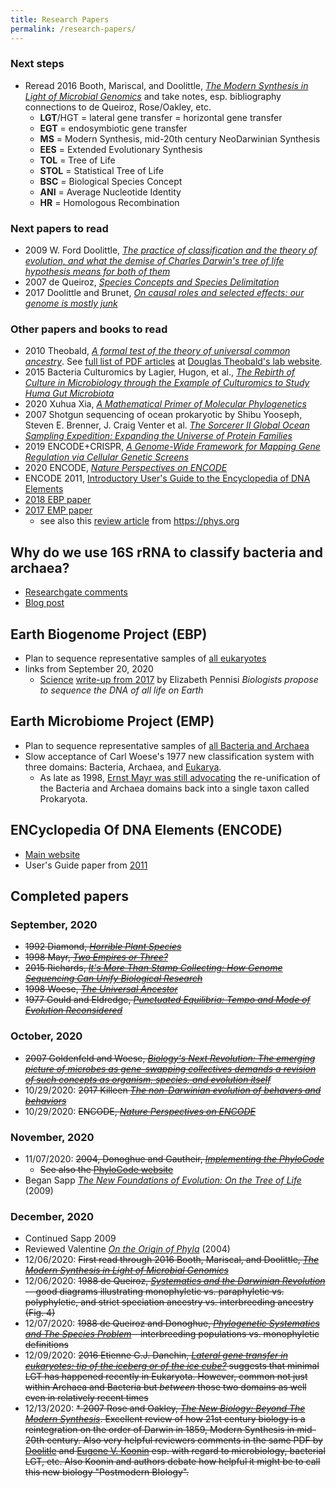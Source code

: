 ```yaml
---
title: Research Papers
permalink: /research-papers/
---
```


### Next steps
* Reread 2016 Booth, Mariscal, and Doolittle, [*The Modern Synthesis in Light of Microbial Genomics*](https://pubmed.ncbi.nlm.nih.gov/27482743/) and take notes, esp. bibliography connections to de Queiroz, Rose/Oakley, etc.
	* **LGT**/HGT = lateral gene transfer = horizontal gene transfer
	* **EGT** = endosymbiotic gene transfer
	* **MS** = Modern Synthesis, mid-20th century NeoDarwinian Synthesis
	* **EES** = Extended Evolutionary Synthesis
	* **TOL** = Tree of Life
	* **STOL** = Statistical Tree of Life
	* **BSC** = Biological Species Concept
	* **ANI** = Average Nucleotide Identity
	* **HR** = Homologous Recombination	
 
### Next papers to read
* 2009 W. Ford Doolittle, [*The practice of classification and the theory of evolution, and what the demise of Charles Darwin's tree of life hypothesis means for both of them*](https://royalsocietypublishing.org/doi/abs/10.1098/rstb.2009.0032)
* 2007 de Queiroz, [*Species Concepts and Species Delimitation*](https://repository.si.edu/handle/10088/7670)
* 2017 Doolittle and Brunet, [*On causal roles and selected effects: our genome is mostly junk*](https://bmcbiol.biomedcentral.com/articles/10.1186/s12915-017-0460-9)


### Other papers and books to read
* 2010 Theobald, [*A formal test of the theory of universal common ancestry*](https://www.nature.com/articles/nature09014). See [full list of PDF articles](https://theobald.brandeis.edu/publications.php) at [Douglas Theobald's lab website](https://theobald.brandeis.edu).
* 2015 Bacteria Culturomics by Lagier, Hugon, et al., [*The Rebirth of Culture in Microbiology through the Example of Culturomics to Study Huma Gut Microbiota*](https://www.ncbi.nlm.nih.gov/pmc/articles/PMC4284300/)
* 2020 Xuhua Xia, [*A Mathematical Primer of Molecular Phylogenetics*](https://www.amazon.com/Mathematical-Primer-Molecular-Phylogenetics/dp/1771887559)
* 2007 Shotgun sequencing of ocean prokaryotic by Shibu Yooseph, Steven E. Brenner, J. Craig Venter et al.  [*The Sorcerer II Global Ocean Sampling
Expedition: Expanding the Universe
of Protein Families*](http://compbio.berkeley.edu/people/brenner/pubs/yooseph-2007-plosbiol-gos.pdf)
* 2019 ENCODE+CRISPR, [*A Genome-Wide Framework for Mapping Gene Regulation via Cellular Genetic Screens*](https://pubmed.ncbi.nlm.nih.gov/30612741/)
* 2020 ENCODE, [*Nature Perspectives on ENCODE*](https://www.nature.com/articles/s41586-020-2449-8)
* ENCODE 2011, [Introductory User's Guide to the Encyclopedia of DNA Elements](https://journals.plos.org/plosbiology/article?id=10.1371/journal.pbio.1001046)
* [2018 EBP paper](https://www.pnas.org/content/115/17/4325)
* [2017 EMP paper](https://www.nature.com/articles/nature24621)
	* see also this [review article](https://phys.org/news/2017-11-earth-microbiome.html) from https://phys.org

## Why do we use 16S rRNA to classify bacteria and archaea?
* [Researchgate comments](https://www.researchgate.net/post/Why_do_we_choose_16S_rRNA_instead_of_others_to_identify_microorganisms)
* [Blog post](https://www.cd-genomics.com/blog/16s-rrna-one-of-the-most-important-rrnas/)

## Earth Biogenome Project (EBP)
* Plan to sequence representative samples of [all eukaryotes](https://www.earthbiogenome.org)
* links from September 20, 2020
	* <a href="https://en.wikipedia.org/wiki/Science_(journal)">Science</a> [write-up from 2017](https://www.sciencemag.org/news/2017/02/biologists-propose-sequence-dna-all-life-earth) by Elizabeth Pennisi *Biologists propose to sequence the DNA of all life on Earth*



## Earth Microbiome Project (EMP)
* Plan to sequence representative samples of [all Bacteria and Archaea](https://press.igsb.anl.gov/earthmicrobiome/)
* Slow acceptance of Carl Woese's 1977 new classification system with three domains: Bacteria, Archaea, and <a href="https://en.wikipedia.org/wiki/Kingdom_(biology)#Eukaryotic_supergroups">Eukarya</a>.
	* As late as 1998, [Ernst Mayr was still advocating](https://www.pnas.org/content/95/17/9720) the re-unification of the Bacteria and Archaea domains back into a single taxon called Prokaryota.

## ENCyclopedia Of DNA Elements (ENCODE)
* [Main website](https://www.encodeproject.org)
* User's Guide paper from [2011](https://journals.plos.org/plosbiology/article?id=10.1371/journal.pbio.1001046)

## Completed papers
### September, 2020
* <del>1992 Diamond, [*Horrible Plant Species*](https://www.nature.com/articles/360627a0.pdf?origin=ppub)</del>
* <del>1998 Mayr, [*Two Empires or Three?*](https://www.pnas.org/content/95/17/9720)</del>
* <del> 2015 Richards, [*It's More Than Stamp Collecting: How Genome Sequencing Can Unify Biological Research*](https://www.ncbi.nlm.nih.gov/pmc/articles/PMC4490122/)</del>
* <del>1998 Woese, [*The Universal Ancestor*](https://www.pnas.org/content/95/12/6854)</del>
* <del>1977 Gould and Eldredge, [*Punctuated Equilibria: Tempo and Mode of Evolution Reconsidered*](https://websites.pmc.ucsc.edu/~pkoch/EART_206/09-0120/Supplemental/Gould%20&%20Eldredge%2077%20Paleobio.pdf)</del>

### October, 2020
* <del>2007 Goldenfeld and Woese, [*Biology's Next Revolution: The emerging picture of microbes as gene-swapping collectives demands a revision of such concepts as organism, species, and evolution itself*](https://www.nature.com/articles/445369a)</del>
* 10/29/2020: <del>2017 Killeen [*The non-Darwinian evolution of behavers and behaviors*](https://www.researchgate.net/publication/322143232_The_non-Darwinian_evolution_of_behavers_and_behaviors)</del>
* 10/29/2020: <del>ENCODE, [*Nature Perspectives on ENCODE*](https://www.nature.com/articles/s41586-020-2449-8)</del>

### November, 2020
* 11/07/2020: <del>2004, Donoghue and Gautheir, [*Implementing the PhyloCode*](https://donoghuelab.yale.edu/sites/default/files/141_mjd_tree04.pdf)</del>
	* <del>See also the [PhyloCode website](http://phylonames.org/code/preface/#properties)</del>
* Began Sapp [*The New Foundations of Evolution: On the Tree of Life*](https://global.oup.com/academic/product/the-new-foundations-of-evolution-9780195388503?cc=us&lang=en&) (2009)

### December, 2020
* Continued Sapp 2009
* Reviewed Valentine [*On the Origin of Phyla*](https://press.uchicago.edu/ucp/books/book/chicago/O/bo3616676.html) (2004)
* 12/06/2020: <del> First read through 2016 Booth, Mariscal, and Doolittle, [*The Modern Synthesis in Light of Microbial Genomics*](https://pubmed.ncbi.nlm.nih.gov/27482743/) </del>
* 12/06/2020: <del>1988 de Queiroz, [*Systematics and the Darwinian Revolution*](https://repository.si.edu/handle/10088/4662) -- good diagrams illustrating monophyletic vs. paraphyletic vs. polyphyletic, and strict speciation ancestry vs. interbreeding ancestry (Fig. 4) </del>
* 12/07/2020: <del> 1988 de Queiroz and Donoghue, [*Phylogenetic Systematics and The Species Problem*](https://repository.si.edu/handle/10088/4670) - interbreeding populations vs. monophyletic definitions </del>
* 12/09/2020: <del>2016 Etienne G.J. Danchin, [*Lateral gene transfer in eukaryotes: tip of the iceberg or of the ice cube?*](https://bmcbiol.biomedcentral.com/articles/10.1186/s12915-016-0330-x) suggests that minimal LGT has happened recently in Eukaryota. However, common not just within Archaea and Bacteria but *between* those two domains as well even in relatively recent times</del>
* 12/13/2020: <del>* 2007 Rose and Oakley, [*The New Biology: Beyond The Modern Synthesis*](https://pubmed.ncbi.nlm.nih.gov/18036242/). Excellent review of how 21st century biology is a reintegration on the order of Darwin in 1859, Modern Synthesis in mid-20th century. Also very helpful reviewers comments in the same PDF by [Doolitle](https://en.wikipedia.org/wiki/Ford_Doolittle) and [Eugene V. Koonin](https://en.wikipedia.org/wiki/Eugene_Koonin) esp. with regard to microbiology, bacterial LGT, etc. Also Koonin and authors debate how helpful it might be to call this new biology "Postmodern BIology".</del>
